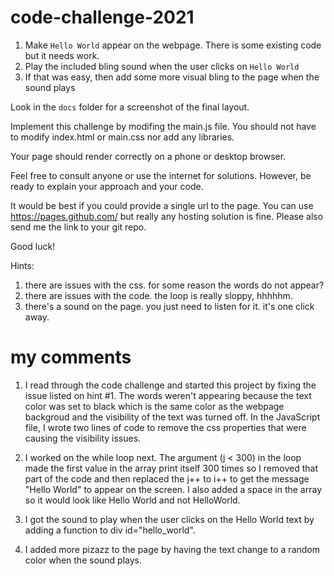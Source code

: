 # code-challenge-2021

1. Make `Hello World` appear on the webpage. There is some existing code but it needs work.
2. Play the included bling sound when the user clicks on `Hello World`
3. If that was easy, then add some more visual bling to the page when the sound plays

Look in the `docs` folder for a screenshot of the final layout.

Implement this challenge by modifing the main.js file. You should not have to modify index.html or main.css nor add any libraries.

Your page should render correctly on a phone or desktop browser.

Feel free to consult anyone or use the internet for solutions. However, be ready to explain your approach and your code.

It would be best if you could provide a single url to the page. You can use https://pages.github.com/ but really any hosting solution is fine. Please also send me the link to your git repo.

Good luck!

Hints:

1. there are issues with the css. for some reason the words do not appear?
2. there are issues with the code. the loop is really sloppy, hhhhhm.
3. there's a sound on the page. you just need to listen for it. it's one click away.

# my comments

1. I read through the code challenge and started this project by fixing the issue listed on hint #1. The words weren't appearing because the text color was set to black which is the same color as the webpage backgroud and the visibility of the text was turned off. In the JavaScript file, I wrote two lines of code to remove the css properties that were causing the visibility issues.

2. I worked on the while loop next. The argument (j < 300) in the loop made the first value in the array print itself 300 times so I removed that part of the code and then replaced the j++ to i++ to get the message "Hello World" to appear on the screen. I also added a space in the array so it would look like Hello World and not HelloWorld.

3. I got the sound to play when the user clicks on the Hello World text by adding a function to div id="hello_world".

4. I added more pizazz to the page by having the text change to a random color when the sound plays.